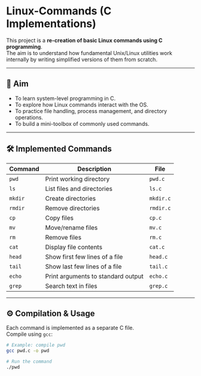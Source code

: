 # Linux-Commands (C Implementations)

This project is a **re-creation of basic Linux commands using C programming**.  
The aim is to understand how fundamental Unix/Linux utilities work internally by writing simplified versions of them from scratch.

---

## 📌 Aim
- To learn system-level programming in C.
- To explore how Linux commands interact with the OS.
- To practice file handling, process management, and directory operations.
- To build a mini-toolbox of commonly used commands.

---

## 🛠️ Implemented Commands
| Command | Description | File |
|---------|-------------|------|
| `pwd`   | Print working directory | `pwd.c` |
| `ls`    | List files and directories | `ls.c` |
| `mkdir` | Create directories | `mkdir.c` |
| `rmdir` | Remove directories | `rmdir.c` |
| `cp`    | Copy files | `cp.c` |
| `mv`    | Move/rename files | `mv.c` |
| `rm`    | Remove files | `rm.c` |
| `cat`   | Display file contents | `cat.c` |
| `head`  | Show first few lines of a file | `head.c` |
| `tail`  | Show last few lines of a file | `tail.c` |
| `echo`  | Print arguments to standard output | `echo.c` |
| `grep`  | Search text in files | `grep.c` |

---

## ⚙️ Compilation & Usage
Each command is implemented as a separate C file.  
Compile using `gcc`:

```bash
# Example: compile pwd
gcc pwd.c -o pwd

# Run the command
./pwd
